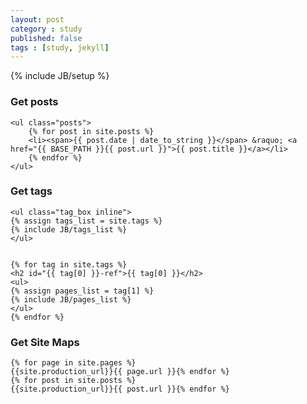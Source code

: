 ```yaml
---
layout: post
category : study
published: false
tags : [study, jekyll]
---
```

{% include JB/setup %}


### Get posts
    <ul class="posts">
        {% for post in site.posts %}
        <li><span>{{ post.date | date_to_string }}</span> &raquo; <a href="{{ BASE_PATH }}{{ post.url }}">{{ post.title }}</a></li>
        {% endfor %}
    </ul>

### Get tags
    <ul class="tag_box inline">
    {% assign tags_list = site.tags %}  
    {% include JB/tags_list %}
    </ul>


    {% for tag in site.tags %} 
    <h2 id="{{ tag[0] }}-ref">{{ tag[0] }}</h2>
    <ul>
    {% assign pages_list = tag[1] %}  
    {% include JB/pages_list %}
    </ul>
    {% endfor %}

### Get Site Maps
    {% for page in site.pages %}
    {{site.production_url}}{{ page.url }}{% endfor %}
    {% for post in site.posts %}
    {{site.production_url}}{{ post.url }}{% endfor %}